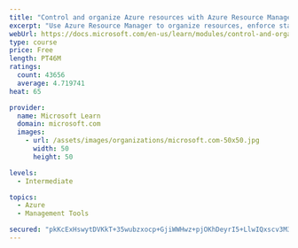 ```yaml
---
title: "Control and organize Azure resources with Azure Resource Manager"
excerpt: "Use Azure Resource Manager to organize resources, enforce standards, and protect critical assets from deletion."
webUrl: https://docs.microsoft.com/en-us/learn/modules/control-and-organize-with-azure-resource-manager/
type: course
price: Free
length: PT46M
ratings:
  count: 43656
  average: 4.719741
heat: 65

provider:
  name: Microsoft Learn
  domain: microsoft.com
  images:
    - url: /assets/images/organizations/microsoft.com-50x50.jpg
      width: 50
      height: 50

levels:
  - Intermediate

topics:
  - Azure
  - Management Tools

secured: "pkKcExHswytDVKkT+35wubzxocp+GjiWWHwz+pjOKhDeyrI5+LlwIQxscv3M37mrZYAFgdsDjzeo93QDWDbPubzzZRADiUot8CJQQDnqRYl3VSEBNeWn99WAhtXxx/MPFJT8kTFUVTtAbusSSj4d0OCuGdFurMvWByyBSeQgxQXDYuL+lSKEt68jmudQb8HhEgu5BVGv+xMImB8CsSuNSKh4o9iB5pfvUU2GemkXwWm+1QfN3tDb7KqMnwfj4iLgJgQOgV5fNYxt/hB6mLTXAK7+SkFVO4Z1xclGQRvkg3dX7COKSorXDul1aH/cuhGAd1X5XaR0jLbKHjASVj5vn2tSguyhRnOhECr2Wg059EoKdtBBcXjngfn/NQ0lUeCeajAEQuf2VfWY1Ecy+zbFX4UG4Hc5LWrj6U+yZ4RojLJNiDsEHbhCtoHfmh1wsznf;WWDr8xzBzse/KkQ6zOak0w=="
---
```


